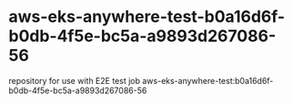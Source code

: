 # aws-eks-anywhere-test-b0a16d6f-b0db-4f5e-bc5a-a9893d267086-56
repository for use with E2E test job aws-eks-anywhere-test:b0a16d6f-b0db-4f5e-bc5a-a9893d267086-56
